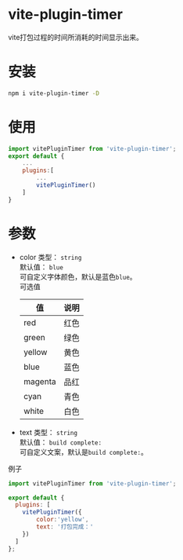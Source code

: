 # vite-plugin-timer
vite打包过程的时间所消耗的时间显示出来。

# 安装
```bash
npm i vite-plugin-timer -D
```

# 使用
```js
import vitePluginTimer from 'vite-plugin-timer';
export default {
    ...
    plugins:[
        ...
        vitePluginTimer()
    ]
}
```

# 参数
- color
类型： `string`  
默认值： `blue`  
可自定义字体颜色，默认是蓝色`blue`。  
可选值  

  |  值   | 说明  |
  |  ----  | ----  |
  | red  | 红色 |
  | green  | 绿色 |
  | yellow  | 黄色 |
  | blue  | 蓝色 |
  | magenta  | 品红 |
  | cyan  | 青色 |
  | white  | 白色 |

- text
类型： `string`  
默认值： `build complete:`  
可自定义文案，默认是`build complete:`。  

例子
```js
import vitePluginTimer from 'vite-plugin-timer';

export default {
  plugins: [
    vitePluginTimer({
        color:'yellow',
        text: '打包完成：'
    })
  ]
};
```